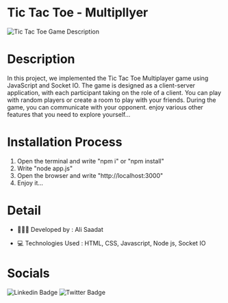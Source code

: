 # Tic Tac Toe - Multipllyer

![Tic Tac Toe Game Description](https://github.com/ali36saadat/tic-tac-toe-multiplayer/assets/139570075/e6c62763-8dbc-4a84-a7b0-2b006a6c3a0c)

# Description

In this project, we implemented the Tic Tac Toe Multiplayer game using JavaScript and Socket IO. The game is designed as a client-server application, with each participant taking on the role of a client. You can play with random players or create a room to play with your friends. During the game, you can communicate with your opponent. enjoy various other features that you need to explore yourself...

# Installation Process

1. Open the terminal and write "npm i" or "npm install"
2. Write "node app.js"
3. Open the browser and write "http://localhost:3000"
4. Enjoy it...

# Detail
  
- 👨🏻‍💻 Developed by : Ali Saadat

- 💻 Technologies Used : HTML, CSS, Javascript, Node js, Socket IO

# Socials

![Linkedin Badge](https://img.shields.io/badge/Linkedin-0e76a8?style=for-the-badge&labelColor=white&logo=Linkedin&logoColor=0e76a8 )
![Twitter Badge](https://img.shields.io/badge/Twitter-white?style=for-the-badge&labelColor=black&logo=X&logoColor=white)
